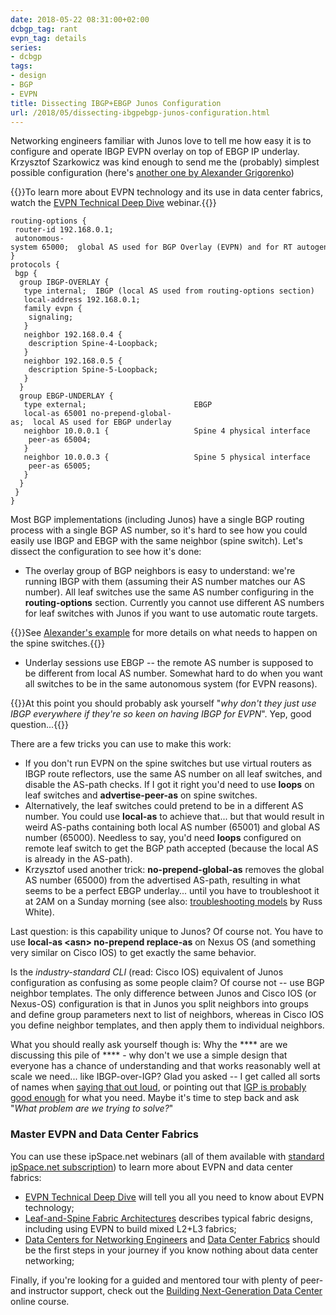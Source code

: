 ```yaml
---
date: 2018-05-22 08:31:00+02:00
dcbgp_tag: rant
evpn_tag: details
series:
- dcbgp
tags:
- design
- BGP
- EVPN
title: Dissecting IBGP+EBGP Junos Configuration
url: /2018/05/dissecting-ibgpebgp-junos-configuration.html
---
```

Networking engineers familiar with Junos love to tell me how easy it is to configure and operate IBGP EVPN overlay on top of EBGP IP underlay. Krzysztof Szarkowicz was kind enough to send me the (probably) simplest possible configuration (here's [another one by Alexander Grigorenko](http://jncie.tech/2018/01/28/bgp-design-options-for-evpn-in-data-center-fabrics/))

{{<note info>}}To learn more about EVPN technology and its use in data center fabrics, watch the [EVPN Technical Deep Dive](http://www.ipspace.net/EVPN_Technical_Deep_Dive) webinar.{{</note>}}
<!--more-->
``` code
routing-options {
 router-id 192.168.0.1;
 autonomous-system 65000;  global AS used for BGP Overlay (EVPN) and for RT autogeneration
}
protocols {
 bgp {
  group IBGP-OVERLAY {
   type internal;  IBGP (local AS used from routing-options section) 
   local-address 192.168.0.1;
   family evpn {
    signaling;
   }
   neighbor 192.168.0.4 {
    description Spine-4-Loopback;
   }
   neighbor 192.168.0.5 {
    description Spine-5-Loopback;
   }
  }
  group EBGP-UNDERLAY {
   type external;                        EBGP
   local-as 65001 no-prepend-global-as;  local AS used for EBGP underlay
   neighbor 10.0.0.1 {                   Spine 4 physical interface
    peer-as 65004;
   }
   neighbor 10.0.0.3 {                   Spine 5 physical interface
    peer-as 65005;
   }
  }
 }
}
```

Most BGP implementations (including Junos) have a single BGP routing process with a single BGP AS number, so it's hard to see how you could easily use IBGP and EBGP with the same neighbor (spine switch). Let's dissect the configuration to see how it's done:

* The overlay group of BGP neighbors is easy to understand: we're running IBGP with them (assuming their AS number matches our AS number). All leaf switches use the same AS number configuring in the **routing-options** section. Currently you cannot use different AS numbers for leaf switches with Junos if you want to use automatic route targets.

{{<note>}}See [Alexander's example](http://jncie.tech/2018/01/28/bgp-design-options-for-evpn-in-data-center-fabrics/) for more details on what needs to happen on the spine switches.{{</note>}}

* Underlay sessions use EBGP -- the remote AS number is supposed to be different from local AS number. Somewhat hard to do when you want all switches to be in the same autonomous system (for EVPN reasons).

{{<note>}}At this point you should probably ask yourself "*why don't they just use IBGP everywhere if they're so keen on having IBGP for EVPN*". Yep, good question...{{</note>}}

There are a few tricks you can use to make this work:

-   If you don't run EVPN on the spine switches but use virtual routers as IBGP route reflectors, use the same AS number on all leaf switches, and disable the AS-path checks. If I got it right you'd need to use **loops** on leaf switches and **advertise-peer-as** on spine switches.
-   Alternatively, the leaf switches could pretend to be in a different AS number. You could use **local-as** to achieve that... but that would result in weird AS-paths containing both local AS number (65001) and global AS number (65000). Needless to say, you'd need **loops** configured on remote leaf switch to get the BGP path accepted (because the local AS is already in the AS-path).
-   Krzysztof used another trick: **no-prepend-global-as** removes the global AS number (65000) from the advertised AS-path, resulting in what seems to be a perfect EBGP underlay... until you have to troubleshoot it at 2AM on a Sunday morning (see also: [troubleshooting models](https://rule11.tech/troubleshooting-models/) by Russ White).

Last question: is this capability unique to Junos? Of course not. You have to use **local-as \<asn\> no-prepend replace-as** on Nexus OS (and something very similar on Cisco IOS) to get exactly the same behavior.

Is the *industry-standard CLI* (read: Cisco IOS) equivalent of Junos configuration as confusing as some people claim? Of course not -- use BGP neighbor templates. The only difference between Junos and Cisco IOS (or Nexus-OS) configuration is that in Junos you split neighbors into groups and define group parameters next to list of neighbors, whereas in Cisco IOS you define neighbor templates, and then apply them to individual neighbors.

What you should really ask yourself though is: Why the \*\*\*\* are we discussing this pile of \*\*\*\* - why don't we use a simple design that everyone has a chance of understanding and that works reasonably well at scale we need... like IBGP-over-IGP? Glad you asked -- I get called all sorts of names when [saying that out loud](http://www.ipspace.net/Data_Center_BGP/BGP_in_EVPN-Based_Data_Center_Fabrics), or pointing out that [IGP is probably good enough](/2018/05/is-ospf-or-is-is-good-enough-for-my.html) for what you need. Maybe it\'s time to step back and ask \"*What problem are we trying to solve?*\"

### Master EVPN and Data Center Fabrics

You can use these ipSpace.net webinars (all of them available with [standard ipSpace.net subscription](http://www.ipspace.net/Subscription)) to learn more about EVPN and data center fabrics:

-   [EVPN Technical Deep Dive](http://www.ipspace.net/EVPN_Technical_Deep_Dive) will tell you all you need to know about EVPN technology;
-   [Leaf-and-Spine Fabric Architectures](http://www.ipspace.net/Leaf-and-Spine_Fabric_Architectures) describes typical fabric designs, including using EVPN to build mixed L2+L3 fabrics;
-   [Data Centers for Networking Engineers](http://www.ipspace.net/Data_Center_3.0_for_Networking_Engineers) and [Data Center Fabrics](http://www.ipspace.net/Data_Center_Fabrics) should be the first steps in your journey if you know nothing about data center networking;

Finally, if you're looking for a guided and mentored tour with plenty of peer- and instructor support, check out the [Building Next-Generation Data Center](https://www.ipspace.net/Building_Next-Generation_Data_Center) online course.
